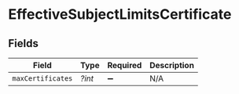# EffectiveSubjectLimitsCertificate


## Fields

| Field              | Type               | Required           | Description        |
| ------------------ | ------------------ | ------------------ | ------------------ |
| `maxCertificates`  | *?int*             | :heavy_minus_sign: | N/A                |